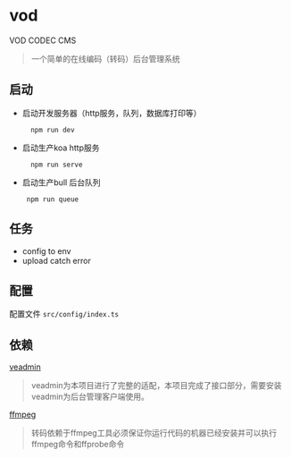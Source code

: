 # vod

VOD CODEC CMS

> 一个简单的在线编码（转码）后台管理系统


## 启动

- 启动开发服务器（http服务，队列，数据库打印等）

        npm run dev 

- 启动生产koa http服务

        npm run serve

-  启动生产bull 后台队列

        npm run queue

## 任务
- config to env
- upload catch error

## 配置

配置文件 `src/config/index.ts`

## 依赖

[veadmin](https://github.com/penndev/veadmin)
> veadmin为本项目进行了完整的适配，本项目完成了接口部分，需要安装veadmin为后台管理客户端使用。

[ffmpeg](https://ffmpeg.org)
> 转码依赖于ffmpeg工具必须保证你运行代码的机器已经安装并可以执行ffmpeg命令和ffprobe命令




